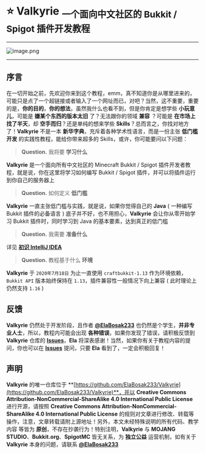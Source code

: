 # ⭐ **Valkyrie** <sub><strong>一个面向中文社区的 Bukkit / Spigot 插件开发教程</strong></sub>

---

![image.png](https://i.loli.net/2020/07/17/EXbJ5sAuBLc1ozH.png)

---

## 序言

在一切开始之前，先欢迎你来到这个教程，emm，真不知道你是从哪里进来的，可能只是点了一个超链接或者输入了一个网址而已，对吧？当然，这不重要，重要的是，**你的目的**，**你的想法**，虽然我什么也看不到，但是你肯定是想学些 **小玩意儿**，可能是 **嫌某个东西的版本太旧** 了？无法跟你的领域 **兼容** ？可能是 **在市场上找了半天**，却 **空手而归**？还是单纯的想来学些 **Skills**？总而言之，你找对地方了！**Valkyrie** 不是一本 **新华字典**，充斥着各种学术性语言，而是一份主张 **低门槛开发** 的实践性教程，能给你带来超多的 Skills，或许，你可能要问以下问题：

> **Question.** 我将要 **学习什么**

**Valkyrie** 是一个面向所有中文社区的 Minecraft Bukkit / Spigot 插件开发者教程，就是说，你在这里将学习如何编写 Bukkit / Spigot 插件，并可以将插件运行到你自己的服务器上

> **Question.** 如何定义 **低门槛**

**Valkyrie** 一直主张低门槛与实践，就是说，如果你觉得自己的 **Java** ( 一种编写 Bukkit 插件的必备语言 ) 底子并不好，也不用担心，**Valkyrie** 会让你从零开始学习 Bukkit 插件时，同时学习到 Java 的基本要素，达到真正的低门槛

> **Question.** 我需要 **准备什么**

详见 **[初识 IntelliJ IDEA](https://valkyrie.ela.ac.cn/#/source/Part01/1.3-初识IntelliJIDEA)**

> **Question.** 教程基于什么 **环境**

**Valkyrie** 于 `2020年7月18日` 为止一直使用 `craftbukkit-1.13` 作为环境依赖，`Bukkit API` 版本始终保持在 `1.13`，插件兼容性一般情况下向上兼容 ( 此时理论上仍然支持 `1.16` )

## 反馈

**Valkyrie** 仍然处于开发阶段，且作者 **[@ElaBosak233](https://github.com/ElaBosak233)** 也仍然是个学生，**并非专业人士**，所以，教程内可能会出现 **各种错误**，如果你发现了错误，请积极反馈到 **Valkyrie** 仓库的 **[Issues](https://github.com/ElaBosak233/Valkyrie/issues)**，**Ela** 将深表感谢！当然，如果你有关于教程内容的提问，你也可以在 **[Issues](https://github.com/ElaBosak233/Valkyrie/issues)** 提问，只要 **Ela** 看到了，一定会积极回复！

## 声明

**Valkyrie** 的唯一仓库位于 **[https://github.com/ElaBosak233/Valkyrie](https://github.com/ElaBosak233/Valkyrie)**，并以 **Creative Commons Attribution-NonCommercial-ShareAlike 4.0 International Public License** 进行开源，请按照 **Creative Commons Attribution-NonCommercial-ShareAlike 4.0 International Public License** 的规则对文章进行修改、转载等操作，注意，文章转载请附上源地址！另外，本文未经特殊说明的所有代码、教学内容 等皆为 **原创**，不存在抄袭行为！特别注明，**Valkyrie** 与 **MOJANG STUDIO**、**Bukkit.org**、**SpigotMC** 皆无关系，为 **独立公益** 运营机制，如有关于 **Valkyrie** 本身的问题，请联系 **[@ElaBosak233](https://github.com/ElaBosak233)**